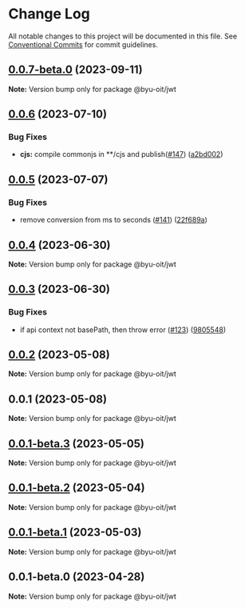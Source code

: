 # Change Log

All notable changes to this project will be documented in this file.
See [Conventional Commits](https://conventionalcommits.org) for commit guidelines.

## [0.0.7-beta.0](https://github.com/byu-oit/byu-jwt-nodejs/compare/@byu-oit/jwt@0.0.6...@byu-oit/jwt@0.0.7-beta.0) (2023-09-11)

**Note:** Version bump only for package @byu-oit/jwt





## [0.0.6](https://github.com/byu-oit/byu-jwt-nodejs/compare/@byu-oit/jwt@0.0.5...@byu-oit/jwt@0.0.6) (2023-07-10)


### Bug Fixes

* **cjs:** compile commonjs in **/cjs and publish([#147](https://github.com/byu-oit/byu-jwt-nodejs/issues/147)) ([a2bd002](https://github.com/byu-oit/byu-jwt-nodejs/commit/a2bd002782b42a1ac7aac7e65b5457dad2c61775))





## [0.0.5](https://github.com/byu-oit/byu-jwt-nodejs/compare/@byu-oit/jwt@0.0.4...@byu-oit/jwt@0.0.5) (2023-07-07)


### Bug Fixes

* remove conversion from ms to seconds ([#141](https://github.com/byu-oit/byu-jwt-nodejs/issues/141)) ([22f689a](https://github.com/byu-oit/byu-jwt-nodejs/commit/22f689a0f0d72509a2299020b381c9660addd0d7))





## [0.0.4](https://github.com/byu-oit/byu-jwt-nodejs/compare/@byu-oit/jwt@0.0.3...@byu-oit/jwt@0.0.4) (2023-06-30)

**Note:** Version bump only for package @byu-oit/jwt





## [0.0.3](https://github.com/byu-oit/byu-jwt-nodejs/compare/@byu-oit/jwt@0.0.2...@byu-oit/jwt@0.0.3) (2023-06-30)


### Bug Fixes

* if api context not basePath, then throw error ([#123](https://github.com/byu-oit/byu-jwt-nodejs/issues/123)) ([9805548](https://github.com/byu-oit/byu-jwt-nodejs/commit/98055480611f005d17c11dfb28b0c7268eab5a4b))





## [0.0.2](https://github.com/byu-oit/byu-jwt-nodejs/compare/@byu-oit/jwt@0.0.1...@byu-oit/jwt@0.0.2) (2023-05-08)

**Note:** Version bump only for package @byu-oit/jwt





## 0.0.1 (2023-05-08)

**Note:** Version bump only for package @byu-oit/jwt





## [0.0.1-beta.3](https://github.com/byu-oit/byu-jwt-nodejs/compare/@byu-oit/jwt@0.0.1-beta.2...@byu-oit/jwt@0.0.1-beta.3) (2023-05-05)

**Note:** Version bump only for package @byu-oit/jwt





## [0.0.1-beta.2](https://github.com/byu-oit/byu-jwt-nodejs/compare/@byu-oit/jwt@0.0.1-beta.1...@byu-oit/jwt@0.0.1-beta.2) (2023-05-04)

**Note:** Version bump only for package @byu-oit/jwt





## [0.0.1-beta.1](https://github.com/byu-oit/byu-jwt-nodejs/compare/@byu-oit/jwt@0.0.1-beta.0...@byu-oit/jwt@0.0.1-beta.1) (2023-05-03)

**Note:** Version bump only for package @byu-oit/jwt





## 0.0.1-beta.0 (2023-04-28)

**Note:** Version bump only for package @byu-oit/jwt
